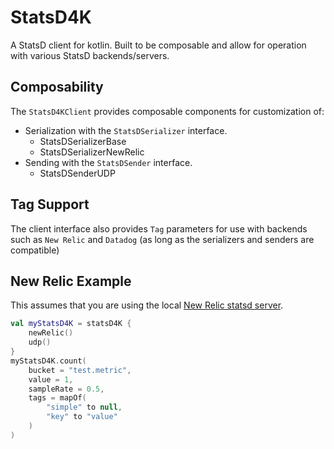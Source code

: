 # StatsD4K

A StatsD client for kotlin. Built to be composable and allow for operation with various StatsD backends/servers.

## Composability

The `StatsD4KClient` provides composable components for customization of:

- Serialization with the `StatsDSerializer` interface.
  - StatsDSerializerBase
  - StatsDSerializerNewRelic
- Sending with the `StatsDSender` interface.
  - StatsDSenderUDP

## Tag Support
The client interface also provides `Tag` parameters for use with backends such as `New Relic` and `Datadog` (as long as
the serializers and senders are compatible)

## New Relic Example

This assumes that you are using the local [New Relic statsd server](https://docs.newrelic.com/docs/integrations/host-integrations/host-integrations-list/statsd-monitoring-integration-version-2/#install).

```kotlin
val myStatsD4K = statsD4K {
    newRelic()
    udp()
}
myStatsD4K.count(
    bucket = "test.metric",
    value = 1,
    sampleRate = 0.5,
    tags = mapOf(
        "simple" to null,
        "key" to "value"
    )
)
```


